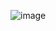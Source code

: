  ![image](https://github.com/BigBigOcean/FengHeCards/blob/master/%E6%B5%B7%E6%8A%A5%E5%9B%BE%E7%89%87/%E5%B0%B1%E8%BF%99%E4%B8%80%E5%88%BB%EF%BC%8C%E5%9B%9B%E4%B8%AA%E4%BA%BA%EF%BC%8C%E4%BA%94%E4%B8%AA%E7%BE%A4.jpg)
